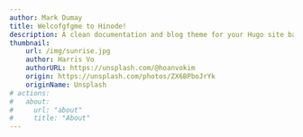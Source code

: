 ```yaml
---
author: Mark Dumay
title: Welcofgfgme to Hinode!
description: A clean documentation and blog theme for your Hugo site based on Bootstrap 5.
thumbnail:
    url: /img/sunrise.jpg
    author: Harris Vo
    authorURL: https://unsplash.com/@hoanvokim
    origin: https://unsplash.com/photos/ZX6BPboJrYk
    originName: Unsplash
# actions:
#   about:
#     url: "about"
#     title: "About"
---
```

